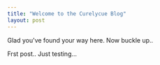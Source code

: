 ```yaml
---
title: "Welcome to the Curelycue Blog"
layout: post
---
```



Glad you've found your way here. Now buckle up..


Frst post.. Just testing...
